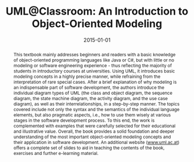 ---
abstract: This textbook mainly addresses beginners and readers with a basic knowledge
  of object-oriented programming languages like Java or C#, but with little or no
  modeling or software engineering experience - thus reflecting the majority of students
  in introductory courses at universities. Using UML, it introduces basic modeling
  concepts in a highly precise manner, while refraining from the interpretation of
  rare special cases.  After a brief explanation of why modeling is an indispensable
  part of software development, the authors introduce the individual diagram types
  of UML (the class and object diagram, the sequence diagram, the state machine diagram,
  the activity diagram, and the use case diagram), as well as their interrelationships,
  in a step-by-step manner. The topics covered include not only the syntax and the
  semantics of the individual language elements, but also pragmatic aspects, i.e.,
  how to use them wisely at various stages in the software development process. To
  this end, the work is complemented with examples that were carefully selected for
  their educational and illustrative value.  Overall, the book provides a solid foundation
  and deeper understanding of the most important object-oriented modeling concepts
  and their application in software development. An additional website (www.uml.ac.at)
  offers a complete set of slides to aid in teaching the contents of the book, exercises
  and further e-learning material.
authors:
- Martina Seidl
- Marion Scholz
- Christian Huemer
- Gertrude Kappel
date: '2015-01-01'
featured: false
links:
- name: Publik
  url: https://publik.tuwien.ac.at/showentry.php?ID=233371&lang=1
publication_types:
- '5'
publishDate: '2015-01-01'
title: 'UML@Classroom: An Introduction to Object-Oriented Modeling'
url_pdf: http://www.springer.com/computer/swe/book/978-3-319-12741-5
---